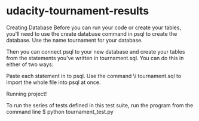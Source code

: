 # udacity-tournament-results

Creating Database
Before you can run your code or create your tables, you'll need to use the create database command in psql to create the database. 
Use the name tournament for your database.

Then you can connect psql to your new database and create your tables from the statements you've written in tournament.sql. 
You can do this in either of two ways:

Paste each statement in to psql.
Use the command \i tournament.sql to import the whole file into psql at once.

Running project!

To run the series of tests defined in this test suite, run the program from the command line $ python tournament_test.py 
